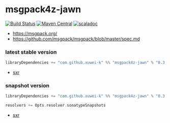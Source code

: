 # msgpack4z-jawn

[![Build Status](https://secure.travis-ci.org/msgpack4z/msgpack4z-jawn.png?branch=master)](http://travis-ci.org/msgpack4z/msgpack4z-jawn)
[![Maven Central](https://maven-badges.herokuapp.com/maven-central/com.github.xuwei-k/msgpack4z-jawn_2.12/badge.svg)](https://maven-badges.herokuapp.com/maven-central/com.github.xuwei-k/msgpack4z-jawn_2.12)
[![scaladoc](https://javadoc-badge.appspot.com/com.github.xuwei-k/msgpack4z-jawn_2.12.svg?label=scaladoc)](https://javadoc-badge.appspot.com/com.github.xuwei-k/msgpack4z-jawn_2.12/msgpack4z/index.html?javadocio=true)

- <https://msgpack.org/>
- <https://github.com/msgpack/msgpack/blob/master/spec.md>

### latest stable version

```scala
libraryDependencies += "com.github.xuwei-k" %% "msgpack4z-jawn" % "0.3.8"
```

- [sxr](https://oss.sonatype.org/service/local/repositories/releases/archive/com/github/xuwei-k/msgpack4z-jawn_2.13.0-M3/0.3.8/msgpack4z-jawn_2.13.0-M3-0.3.8-sxr.jar/!/index.html)

### snapshot version

```scala
libraryDependencies += "com.github.xuwei-k" %% "msgpack4z-jawn" % "0.3.9-SNAPSHOT"

resolvers += Opts.resolver.sonatypeSnapshots
```

- [sxr](https://oss.sonatype.org/service/local/repositories/snapshots/archive/com/github/xuwei-k/msgpack4z-jawn_2.13.0-M3/0.3.9-SNAPSHOT/msgpack4z-jawn_2.13.0-M3-0.3.9-SNAPSHOT-sxr.jar/!/index.html)
